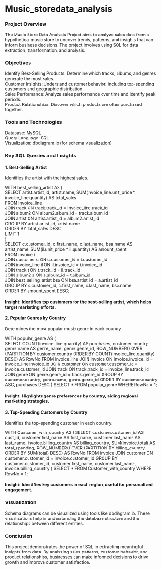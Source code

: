# Music_storedata_analysis

### Project Overview
The Music Store Data Analysis Project aims to analyze sales data from a hypothetical music store to uncover trends, patterns, and insights that can inform business decisions. The project involves using SQL for data extraction, transformation, and analysis.

### Objectives
Identify Best-Selling Products: Determine which tracks, albums, and genres generate the most sales.<br>
Customer Insights: Understand customer behavior, including top-spending customers and geographic distribution.<br>
Sales Performance: Analyze sales performance over time and identify peak periods.<br>
Product Relationships: Discover which products are often purchased together.

### Tools and Technologies
Database: MySQL <br>
Query Language: SQL <br>
Visualization: dbdiagram.io (for schema visualization)

### Key SQL Queries and Insights
#### 1. Best-Selling Artist
Identifies the artist with the highest sales. <br>

WITH best_selling_artist AS ( <br>
    SELECT artist.artist_id, artist.name, SUM(invoice_line.unit_price * invoice_line.quantity) AS total_sales <br>
    FROM invoice_line <br>
    JOIN track ON track.track_id = invoice_line.track_id <br>
    JOIN album2 ON album2.album_id = track.album_id  <br>
    JOIN artist ON artist.artist_id = album2.artist_id <br>
    GROUP BY artist.artist_id, artist.name <br>
    ORDER BY total_sales DESC <br>
    LIMIT 1 <br>
) <br>
SELECT c.customer_id, c.first_name, c.last_name, bsa.name AS artist_name, SUM(il.unit_price * il.quantity) AS amount_spent <br>
FROM invoice i <br>
JOIN customer c ON c.customer_id = i.customer_id <br>
JOIN invoice_line il ON il.invoice_id = i.invoice_id <br>
JOIN track t ON t.track_id = il.track_id <br>
JOIN album2 a ON a.album_id = t.album_id <br>
JOIN best_selling_artist bsa ON bsa.artist_id = a.artist_id <br>
GROUP BY c.customer_id, c.first_name, c.last_name, bsa.name <br>
ORDER BY amount_spent DESC;

#### Insight: Identifies top customers for the best-selling artist, which helps target marketing efforts.

#### 2. Popular Genres by Country
Determines the most popular music genre in each country <br>

WITH popular_genre AS ( <br>
    SELECT COUNT(invoice_line.quantity) AS purchases, customer.country, genre.name AS genre_name, genre.genre_id, 
    ROW_NUMBER() OVER (PARTITION BY customer.country ORDER BY COUNT(invoice_line.quantity) DESC) AS RowNo
    FROM invoice_line
    JOIN invoice ON invoice.invoice_id = invoice_line.invoice_id
    JOIN customer ON customer.customer_id = invoice.customer_id
    JOIN track ON track.track_id = invoice_line.track_id
    JOIN genre ON genre.genre_id = track.genre_id
    GROUP BY customer.country, genre.name, genre.genre_id
    ORDER BY customer.country ASC, purchases DESC
)
SELECT * FROM popular_genre WHERE RowNo = 1;

#### Insight: Highlights genre preferences by country, aiding regional marketing strategies.

#### 3. Top-Spending Customers by Country
Identifies the top-spending customer in each country.

WITH Customer_with_country AS (
    SELECT customer.customer_id AS cust_id, customer.first_name AS first_name, customer.last_name AS last_name,
           invoice.billing_country AS billing_country, SUM(invoice.total) AS total_spending,
           ROW_NUMBER() OVER (PARTITION BY billing_country ORDER BY SUM(total) DESC) AS RowNo
    FROM invoice
    JOIN customer ON customer.customer_id = invoice.customer_id
    GROUP BY customer.customer_id, customer.first_name, customer.last_name, invoice.billing_country
)
SELECT * FROM Customer_with_country WHERE RowNo = 1;

#### Insight: Identifies key customers in each region, useful for personalized engagement.

### Visualization
Schema diagrams can be visualized using tools like dbdiagram.io. These visualizations help in understanding the database structure and the relationships between different entities.

### Conclusion
This project demonstrates the power of SQL in extracting meaningful insights from data. By analyzing sales patterns, customer behavior, and product relationships, businesses can make informed decisions to drive growth and improve customer satisfaction.
